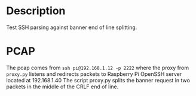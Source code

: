 # Description

Test SSH parsing against banner end of line splitting.

# PCAP

The pcap comes from `ssh pi@192.168.1.12 -p 2222` where the proxy from `proxy.py` listens and redirects packets to Raspberry Pi OpenSSH server located at 192.168.1.40
The script proxy.py splits the banner request in two packets in the middle of the CRLF end of line.
